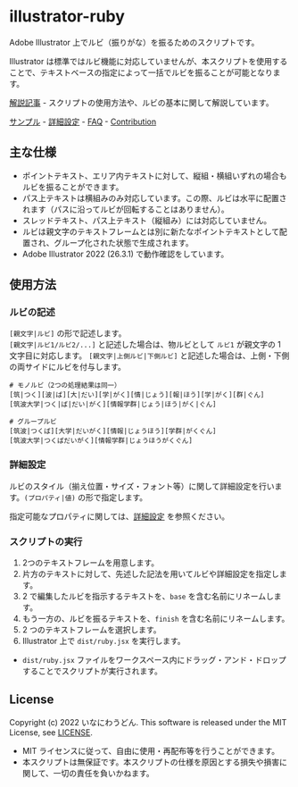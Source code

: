 # illustrator-ruby

Adobe Illustrator 上でルビ（振りがな）を振るためのスクリプトです。

Illustrator は標準ではルビ機能に対応していませんが、本スクリプトを使用することで、テキストベースの指定によって一括でルビを振ることが可能となります。

[解説記事](https://) - スクリプトの使用方法や、ルビの基本に関して解説しています。

[サンプル](./docs/sample.md) - [詳細設定](./docs/attribute.md) - [FAQ](./docs/faq.md) - [Contribution](./docs/CONTRIBUTING.md)

## 主な仕様
- ポイントテキスト、エリア内テキストに対して、縦組・横組いずれの場合もルビを振ることができます。
- パス上テキストは横組みのみ対応しています。この際、ルビは水平に配置されます（パスに沿ってルビが回転することはありません）。
- スレッドテキスト、パス上テキスト（縦組み）には対応していません。
- ルビは親文字のテキストフレームとは別に新たなポイントテキストとして配置され、グループ化された状態で生成されます。
- Adobe Illustrator 2022 (26.3.1) で動作確認をしています。

## 使用方法
### ルビの記述
`[親文字|ルビ]` の形で記述します。  
`[親文字|ルビ1/ルビ2/...]` と記述した場合は、物ルビとして `ルビ1` が親文字の 1 文字目に対応します。
`[親文字|上側ルビ|下側ルビ]` と記述した場合は、上側・下側の両サイドにルビを付与します。

```
# モノルビ（2つの処理結果は同一）
[筑|つく][波|ば][大|だい][学|がく][情|じょう][報|ほう][学|がく][群|ぐん]
[筑波大学|つく|ば|だい|がく][情報学群|じょう|ほう|がく|ぐん]

# グループルビ
[筑波|つくば][大学|だいがく][情報|じょうほう][学群|がくぐん]
[筑波大学|つくばだいがく][情報学群|じょうほうがくぐん]
```

### 詳細設定
ルビのスタイル（揃え位置・サイズ・フォント等）に関して詳細設定を行います。`(プロパティ|値)` の形で指定します。  

指定可能なプロパティに関しては、[詳細設定](./docs/attribute.md) を参照ください。

### スクリプトの実行
1. 2つのテキストフレームを用意します。
2. 片方のテキストに対して、先述した記法を用いてルビや詳細設定を指定します。
3. 2 で編集したルビを指示するテキストを、`base` を含む名前にリネームします。
4. もう一方の、ルビを振るテキストを、`finish` を含む名前にリネームします。
5. 2 つのテキストフレームを選択します。
6. Illustrator 上で `dist/ruby.jsx` を実行します。
  - `dist/ruby.jsx` ファイルをワークスペース内にドラッグ・アンド・ドロップすることでスクリプトが実行されます。


## License
Copyright (c) 2022 いなにわうどん.
This software is released under the MIT License, see [LICENSE](./LICENSE).

- MIT ライセンスに従って、自由に使用・再配布等を行うことができます。
- 本スクリプトは無保証です。本スクリプトの仕様を原因とする損失や損害に関して、一切の責任を負いかねます。
